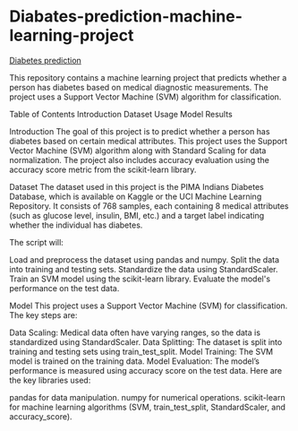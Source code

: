 # Diabates-prediction-machine-learning-project

[Diabetes prediction](https://colab.research.google.com/drive/19uCzO2EFhi0-TLLR0l3j7GIs3XqGIhHn)

This repository contains a machine learning project that predicts whether a person has diabetes based on medical diagnostic measurements. The project uses a Support Vector Machine (SVM) algorithm for classification.

Table of Contents
Introduction
Dataset
Usage
Model
Results


Introduction
The goal of this project is to predict whether a person has diabetes based on certain medical attributes. This project uses the Support Vector Machine (SVM) algorithm along with Standard Scaling for data normalization. The project also includes accuracy evaluation using the accuracy score metric from the scikit-learn library.

Dataset
The dataset used in this project is the PIMA Indians Diabetes Database, which is available on Kaggle or the UCI Machine Learning Repository. It consists of 768 samples, each containing 8 medical attributes (such as glucose level, insulin, BMI, etc.) and a target label indicating whether the individual has diabetes.

The script will:

Load and preprocess the dataset using pandas and numpy.
Split the data into training and testing sets.
Standardize the data using StandardScaler.
Train an SVM model using the scikit-learn library.
Evaluate the model's performance on the test data.


Model
This project uses a Support Vector Machine (SVM) for classification. The key steps are:

Data Scaling: Medical data often have varying ranges, so the data is standardized using StandardScaler.
Data Splitting: The dataset is split into training and testing sets using train_test_split.
Model Training: The SVM model is trained on the training data.
Model Evaluation: The model’s performance is measured using accuracy score on the test data.
Here are the key libraries used:

pandas for data manipulation.
numpy for numerical operations.
scikit-learn for machine learning algorithms (SVM, train_test_split, StandardScaler, and accuracy_score).
